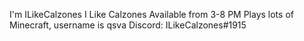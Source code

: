 I'm ILikeCalzones
I Like Calzones
Available from 3-8 PM
Plays lots of Minecraft, username is qsva
Discord: ILikeCalzones#1915
